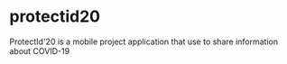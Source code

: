 # protectid20
ProtectId'20 is a mobile project application that use to share information about COVID-19

